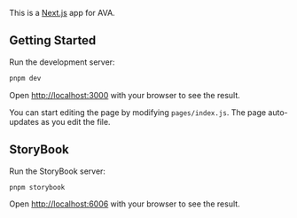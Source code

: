 This is a [Next.js](https://nextjs.org/) app for AVA.

## Getting Started

Run the development server:

```bash
pnpm dev
```

Open [http://localhost:3000](http://localhost:3000) with your browser to see the result.

You can start editing the page by modifying `pages/index.js`. The page auto-updates as you edit the
file.

## StoryBook

Run the StoryBook server:

```bash
pnpm storybook
```

Open [http://localhost:6006](http://localhost:6006) with your browser to see the result.
